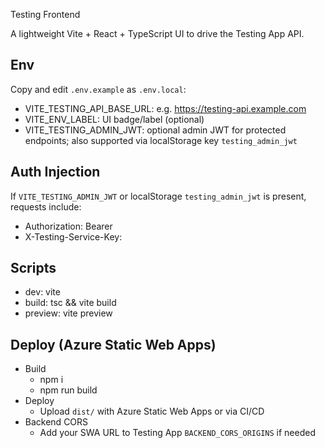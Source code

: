 Testing Frontend

A lightweight Vite + React + TypeScript UI to drive the Testing App API.

## Env

Copy and edit `.env.example` as `.env.local`:

- VITE_TESTING_API_BASE_URL: e.g. https://testing-api.example.com
- VITE_ENV_LABEL: UI badge/label (optional)
- VITE_TESTING_ADMIN_JWT: optional admin JWT for protected endpoints; also supported via localStorage key `testing_admin_jwt`

## Auth Injection

If `VITE_TESTING_ADMIN_JWT` or localStorage `testing_admin_jwt` is present, requests include:
- Authorization: Bearer <jwt>
- X-Testing-Service-Key: <jwt>

## Scripts

- dev: vite
- build: tsc && vite build
- preview: vite preview

## Deploy (Azure Static Web Apps)

- Build
  - npm i
  - npm run build
- Deploy
  - Upload `dist/` with Azure Static Web Apps or via CI/CD
- Backend CORS
  - Add your SWA URL to Testing App `BACKEND_CORS_ORIGINS` if needed
